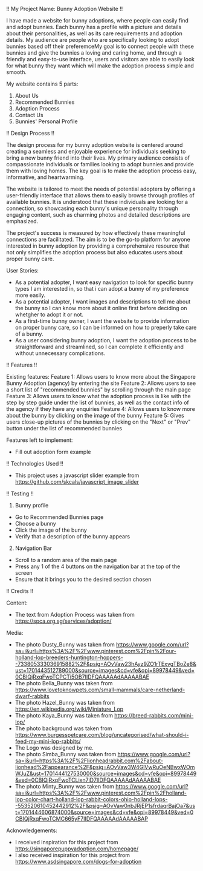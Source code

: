 !! My Project Name: Bunny Adoption Website !!

I have made a website for bunny adoptions, where people can easily find and adopt bunnies. Each bunny has a profile with a picture and details about their personalities, as well as its care requirements and adoption details. My audience are people who are specifically looking to adopt bunnies based off their preferemceMy goal is to connect people with these bunnies and give the bunnies a loving and caring home, and through a friendly and easy-to-use interface, users and visitors are able to easily look for what bunny they want which will make the adoption process simple and smooth.

My website contains 5 parts:
1. About Us
2. Recommended Bunnies
3. Adoption Process
4. Contact Us
5. Bunnies' Personal Profile


!! Design Process !!

The design process for my bunny adoption website is centered around creating a seamless and enjoyable experience for individuals seeking to bring a new bunny friend into their lives. My primary audience consists of compassionate individuals or families looking to adopt bunnies and provide them with loving homes. The key goal is to make the adoption process easy, informative, and heartwarming.

The website is tailored to meet the needs of potential adopters by offering a user-friendly interface that allows them to easily browse through profiles of available bunnies. It is understood that these individuals are looking for a connection, so showcasing each bunny's unique personality through engaging content, such as charming photos and detailed descriptions are emphasized.

The project's success is measured by how effectively these meaningful connections are facilitated. The aim is to be the go-to platform for anyone interested in bunny adoption by providing a comprehensive resource that not only simplifies the adoption process but also educates users about proper bunny care.

User Stories:
- As a potential adopter, I want easy navigation to look for specific bunny types I am interested in, so that i can adopt a bunny of my preference more easily.
- As a potential adopter, I want images and descriptions to tell me about the bunny so I can know more about it online first before deciding on whetgher to adopt it or not.
- As a first-time bunny owner, I want the website to provide information on proper bunny care, so I can be informed on how to preperly take care of a bunny.
- As a user considering bunny adoption, I want the adoption process to be straightforward and streamlined, so I can complete it efficiently and without unnecessary complications.


!! Features !!

Existing features:
Feature 1: Allows users to know more about the Singapore Bunny Adoption (agency) by entering the site
Feature 2: Allows users to see a short list of "recommended bunnies" by scrolling through the main page
Feature 3: Allows users to know what the adoption process is like with the step by step guide under the list of bunnies, as well as the contact info of the agency if they have any enquiries
Feature 4: Allows users to know more about the bunny by clicking on the image of the bunny
Feature 5: Gives users close-up pictures of the bunnies by clicking on the "Next" or "Prev" button under the list of recommended bunnies

Features left to implement:
- Fill out adoption form example


!! Technologies Used !!
- This project uses a javascript slider example from https://github.com/skcals/javascript_image_slider


!! Testing !!

1. Bunny profile
- Go to Recommended Bunnies page
- Choose a bunny
- Click the image of the bunny
- Verify that a description of the bunny appears

2. Navigation Bar 
- Scroll to a random area of the main page
- Press any 1 of the 4 buttons on the navigation bar at the top of the screen
- Ensure that it brings you to the desired section chosen

!! Credits !!

Content:
- The text from Adoption Process was taken from https://spca.org.sg/services/adoption/

Media:
- The photo Dusty_Bunny was taken from https://www.google.com/url?sa=i&url=https%3A%2F%2Fwww.pinterest.com%2Fpin%2Four-holland-lop-breeders-huntington-hoppers--733805333036915882%2F&psig=AOvVaw23hAyz9ZO1rTExvgTBoZe8&ust=1701443512789000&source=images&cd=vfe&opi=89978449&ved=0CBIQjRxqFwoTCPCTi5OB7IIDFQAAAAAdAAAAABAE
- The photo Bella_Bunny was taken from https://www.lovetoknowpets.com/small-mammals/care-netherland-dwarf-rabbits
- The photo Hazel_Bunny was taken from https://en.wikipedia.org/wiki/Miniature_Lop
- The photo Kaya_Bunny was taken from https://breed-rabbits.com/mini-lop/
- The photo background was taken from https://www.burgesspetcare.com/blog/uncategorised/what-should-i-feed-my-mini-lop-rabbits/
- The Logo was designed by me.
- The photo Simba_Bunny was taken from https://www.google.com/url?sa=i&url=https%3A%2F%2Flionheadrabbit.com%2Fabout-lionhead%2Fappearance%2F&psig=AOvVaw3W4GlVwRuOeNBwxWOmWJuZ&ust=1701444127530000&source=images&cd=vfe&opi=89978449&ved=0CBIQjRxqFwoTCLixn7iD7IIDFQAAAAAdAAAAABAE
- The photo Minty_Bunny was taken from https://www.google.com/url?sa=i&url=https%3A%2F%2Fwww.pinterest.com%2Fpin%2Fholland-lop-color-chart-holland-lop-rabbit-colors-ohio-holland-lops--553520610452442912%2F&psig=AOvVaw0nbJRjEP1sfrdaqrBajOa7&ust=1701444606874000&source=images&cd=vfe&opi=89978449&ved=0CBIQjRxqFwoTCMC665yF7IIDFQAAAAAdAAAAABAP

Acknowledgements:
- I received inspiration for this project from https://singaporepuppyadoption.com/homepage/
- I also received inspiration for this project from https://www.asdsingapore.com/dogs-for-adoption
